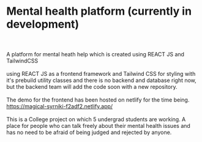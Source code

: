 # Mental health platform (currently in development)
<br><br>
A platform for mental heath help which is created using REACT JS and TailwindCSS
<br><br>
using REACT JS as a frontend framework and Tailwind CSS for styling with it's prebuild utility classes and there is no backend and database right now, but the backend team will add the code soon with a new repository.
<br><br>
The demo for the frontend has been hosted on netlify for the time being. 
https://magical-syrniki-f2adf2.netlify.app/
<br><br>
This is a College project on which 5 undergrad students are working. A place for people who can talk freely about their mental health issues and has no need to be afraid of being judged and rejected by anyone.
